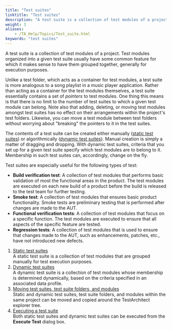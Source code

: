 ```yaml
--- 
title: "Test suites"
linktitle: "Test suites"
description: "A test suite is a collection of test modules of a project. Test modules organized into a given test suite usually have some common feature for which it makes sense to have them grouped together, generally for execution purposes."
weight: 3
aliases: 
    - /TA_Help/Topics/Test_suite.html
keywords: "test suites"
---
```


A test suite is a collection of test modules of a project. Test modules organized into a given test suite usually have some common feature for which it makes sense to have them grouped together, generally for execution purposes.

Unlike a test folder, which acts as a container for test modules, a test suite is more analogous to a song playlist in a music player application. Rather than acting as a container for the test modules themselves, a test suite essentially contains a set of *pointers* to test modules. One thing this means is that there is no limit to the number of test suites to which a given test module can belong. Note also that adding, deleting, or moving test modules amongst test suites has no effect on their arrangements within the project's test folders. Likewise, you can move a test module between test folders without worrying about "breaking" the pointers to it in the test suites.

The contents of a test suite can be created either manually \([static test suites](/user-guide/projects-and-project-items/project-items/test-suites/static-test-suites/)\) or algorithmically \([dynamic test suites](/user-guide/projects-and-project-items/project-items/test-suites/dynamic-test-suites/)\). Manual creation is simply a matter of dragging and dropping. With dynamic test suites, criteria that you set up for a given test suite specify which test modules are to belong to it. Membership in such test suites can, accordingly, change on the fly.

Test suites are especially useful for the following types of test:

-   **Build verification test**: A collection of test modules that performs basic validation of most the functional areas in the product. The test modules are executed on each new build of a product before the build is released to the test team for further testing.
-   **Smoke test**: A collection of test modules that ensures basic product functionality. Smoke tests are preliminary testing that is performed after changes are made to the AUT.
-   **Functional verification tests**: A collection of test modules that focus on a specific function. The test modules are executed to ensure that all aspects of the specific feature are tested.
-   **Regression tests**: A collection of test modules that is used to ensure that changes made to the AUT, such as enhancements, patches, etc., have not introduced new defects.

1.  [Static test suites](/user-guide/projects-and-project-items/project-items/test-suites/static-test-suites/)  
A static test suite is a collection of test modules that are grouped manually for test execution purposes.
2.  [Dynamic test suites](/user-guide/projects-and-project-items/project-items/test-suites/dynamic-test-suites/)  
A dynamic test suite is a collection of test modules whose membership is determined dynamically, based on the criteria specified in an associated data profile.
3.  [Moving test suites, test suite folders, and modules](/user-guide/projects-and-project-items/project-items/test-suites/moving-test-suites-test-suite-folders-and-modules)  
Static and dynamic test suites, test suite folders, and modules within the same project can be moved and copied around the TestArchitect explorer tree.
4.  [Executing a test suite](/user-guide/projects-and-project-items/project-items/test-suites/executing-a-test-suite)  
Both static test suites and dynamic test suites can be executed from the **Execute Test** dialog box.




